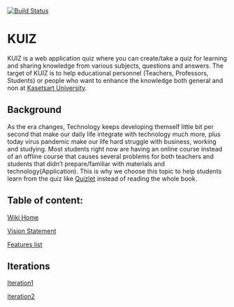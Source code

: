 [![Build Status](https://travis-ci.com/ParnThanatibordee/KUIZ.svg?branch=master)](https://travis-ci.com/ParnThanatibordee/KUIZ)
# KUIZ

KUIZ is a web application quiz where you can create/take a quiz for learning and sharing knowledge from various subjects, questions and answers. The target of KUIZ is to help educational personnel (Teachers, Professors, Students) or people who want to enhance the knowledge both general and non at [Kasetsart University](https://www.ku.ac.th).

## Background

As the era changes, Technology keeps developing themself little bit per second that make our daily life integrate with technology much more, plus today virus pandemic make our life hard struggle with business, working and studying. Most students right now are having an online course instead of an offline course that causes several problems for both teachers and students  that didn’t prepare/familiar with materials and technology(Application). This is why we choose this topic to help students learn from the quiz like [Quizlet](https://quizlet.com/) instead of reading the whole book.

## Table of content:

[Wiki Home](../../wiki/Home)

[Vision Statement](../../wiki/Vision%20Statement)

[Features list](../../wiki/Features%20list)

## Iterations

[Iteration1](../../wiki/Iteration-1)

[Iteration2](../../wiki/Iteration-2)
